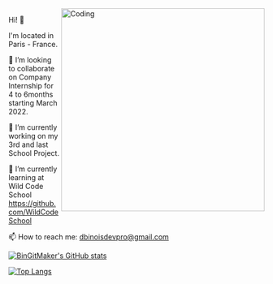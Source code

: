 <img align="right" alt="Coding" width="400" src="https://res.cloudinary.com/practicaldev/image/fetch/s--sNXjzc6P--/c_limit%2Cf_auto%2Cfl_progressive%2Cq_66%2Cw_880/https://media1.tenor.com/images/0c34272909ee2a4db5606a014082312b/tenor.gif%3Fitemid%3D15828752">

Hi! 🖖

I'm located in Paris - France.

👯 I’m looking to collaborate on Company Internship for 4 to 6months starting March 2022. 



🔭 I’m currently working on my 3rd and last School Project.

🌱 I’m currently learning at Wild Code School https://github.com/WildCodeSchool


📫 How to reach me: dbinoisdevpro@gmail.com

[![BinGitMaker's GitHub stats](https://github-readme-stats.vercel.app/api?username=BinGitMaker&theme=panda&show_icons=true)](https://github.com/BinGitMaker/github-readme-stats)

[![Top Langs](https://github-readme-stats.vercel.app/api/top-langs/?username=BinGitMaker&langs_count=5&theme=panda&show_icons=true)](https://github.com/BinGitMaker/github-readme-stats)
